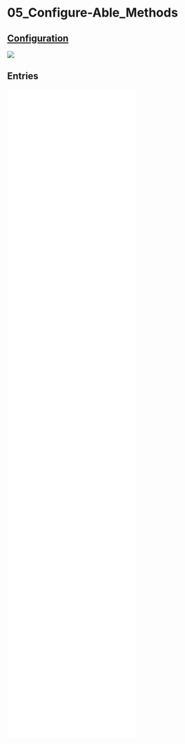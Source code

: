 # 05_Configure\-Able_Methods
## [Configuration](./05_Configure-able%20methods%20canvas.canvas)
![](./05_Configure-able%20methods%20canvas.canvas)
## Entries
![](./05_entries/05.00_Intro.md)
![](./05_entries/05.01.00_Figuring%20out%20a%20Genealogy%20of%20Configuration.md)
![](./05_entries/05.01.01.00_Figure.md)
![](./05_entries/05.01.02.00_Configuration.md)
![](./05_entries/05.01.02.01_The%20STS%20axis.md)
![](./05_entries/05.02.00_Inquiring%20into%20Critical%20Access.md)
![](./05_entries/05.02.01_Inquiring%20into%20Access-Knowled%20as%20configuration.md)
![](./05_entries/05.02.02_Cripping%20Configuration.md)
![](./05_entries/05.03.00_Conclusion.md)
![](./05_entries/pandoc_order.md)
